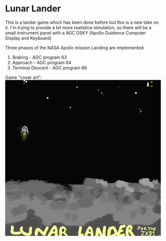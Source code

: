 # Lunar Lander

This is a lander game which has been done before but this is a new take on it. I'm trying to provide a bit more realistice simulation, so there will be a small instrument panel with a AGC DSKY (Apollo Guidence Computer Display and Keyboard)

Three phases of the NASA Apollo mission Landing are implemented:
1) Braking - AGC program 63
2) Approach - AGC program 64
3) Terminal Descent - AGC program 66

Game "cover art":
![alt text](https://github.com/AdrianPilko/ZX81LunarLander/blob/46266776c010ecd957f4e578d01041e53b77325a/Project%20(20230326052226).jpg?raw=true)

